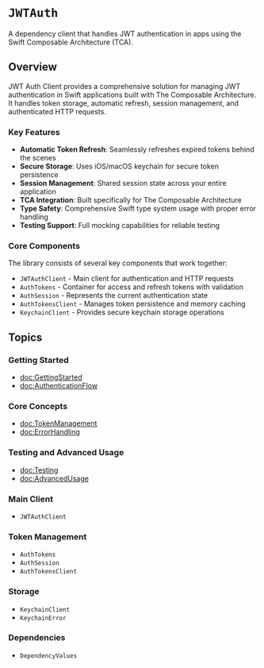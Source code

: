 # ``JWTAuth``

A dependency client that handles JWT authentication in apps using the Swift Composable Architecture (TCA).

## Overview

JWT Auth Client provides a comprehensive solution for managing JWT authentication in Swift applications built with The Composable Architecture. It handles token storage, automatic refresh, session management, and authenticated HTTP requests.

### Key Features

- **Automatic Token Refresh**: Seamlessly refreshes expired tokens behind the scenes
- **Secure Storage**: Uses iOS/macOS keychain for secure token persistence
- **Session Management**: Shared session state across your entire application
- **TCA Integration**: Built specifically for The Composable Architecture
- **Type Safety**: Comprehensive Swift type system usage with proper error handling
- **Testing Support**: Full mocking capabilities for reliable testing

### Core Components

The library consists of several key components that work together:

- ``JWTAuthClient`` - Main client for authentication and HTTP requests
- ``AuthTokens`` - Container for access and refresh tokens with validation
- ``AuthSession`` - Represents the current authentication state
- ``AuthTokensClient`` - Manages token persistence and memory caching
- ``KeychainClient`` - Provides secure keychain storage operations

## Topics

### Getting Started

- <doc:GettingStarted>
- <doc:AuthenticationFlow>

### Core Concepts

- <doc:TokenManagement>
- <doc:ErrorHandling>

### Testing and Advanced Usage

- <doc:Testing>
- <doc:AdvancedUsage>

### Main Client

- ``JWTAuthClient``

### Token Management

- ``AuthTokens``
- ``AuthSession``
- ``AuthTokensClient``

### Storage

- ``KeychainClient``
- ``KeychainError``

### Dependencies

- ``DependencyValues``